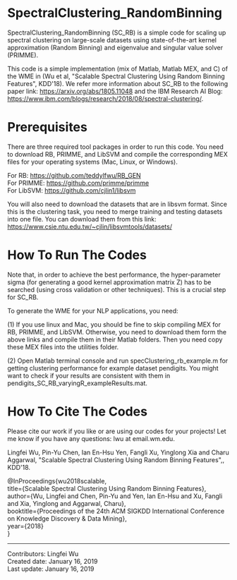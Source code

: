 # SpectralClustering_RandomBinning
SpectralClustering_RandomBinning (SC_RB) is a simple code for scaling up spectral clustering on large-scale datasets using state-of-the-art kernel approximation (Random Binning) and eigenvalue and singular value solver (PRIMME).

This code is a simple implementation (mix of Matlab, Matlab MEX, and C) of the WME in (Wu et al, "Scalable Spectral Clustering Using Random Binning Features", KDD'18). We refer more information about SC_RB to the following paper link: https://arxiv.org/abs/1805.11048 and the IBM Research AI Blog: https://www.ibm.com/blogs/research/2018/08/spectral-clustering/.


# Prerequisites

There are three required tool packages in order to run this code. You need to download RB, PRIMME, and LibSVM and compile the corresponding MEX files for your operating systems (Mac, Linux, or Windows).

For RB: https://github.com/teddylfwu/RB_GEN <br/>
For PRIMME: https://github.com/primme/primme <br/>
For LibSVM: https://github.com/cjlin1/libsvm <br/>

You will also need to download the datasets that are in libsvm format. Since this is the clustering task, you need to merge training and testing datasets into one file. You can download them from this link: https://www.csie.ntu.edu.tw/~cjlin/libsvmtools/datasets/


# How To Run The Codes
Note that, in order to achieve the best performance, the hyper-parameter sigma (for generating a good kernel approximation matrix Z) has to be searched (using cross validation or other techniques). This is a crucial step for SC_RB.  

To generate the WME for your NLP applications, you need:

(1) If you use linux and Mac, you should be fine to skip compiling MEX for RB, PRIMME, and LibSVM. Otherwise, you need to download them form the above links and compile them in their Matlab folders. Then you need copy these MEX files into the utilities folder.

(2) Open Matlab terminal console and run specClustering_rb_example.m for getting clustering performance for example dataset pendigits. You might want to check if your results are consistent with them in pendigits_SC_RB_varyingR_exampleResults.mat.


# How To Cite The Codes
Please cite our work if you like or are using our codes for your projects! Let me know if you have any questions: lwu at email.wm.edu.

Lingfei Wu, Pin-Yu Chen, Ian En-Hsu Yen, Fangli Xu, Yinglong Xia and Charu Aggarwal, "Scalable Spectral Clustering Using Random Binning Features",, KDD'18.

@InProceedings{wu2018scalable, <br/>
  title={Scalable Spectral Clustering Using Random Binning Features}, <br/>
  author={Wu, Lingfei and Chen, Pin-Yu and Yen, Ian En-Hsu and Xu, Fangli and Xia, Yinglong and Aggarwal, Charu}, <br/>
  booktitle={Proceedings of the 24th ACM SIGKDD International Conference on Knowledge Discovery & Data Mining}, <br/>
  year={2018} <br/>
}


------------------------------------------------------
Contributors: Lingfei Wu <br/>
Created date: January 16, 2019 <br/>
Last update: January 16, 2019 <br/>
